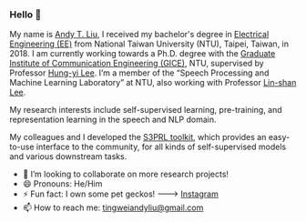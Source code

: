 ### Hello 👋
My name is [Andy T. Liu](https://www.andytliu.com/), I received my bachelor's degree in [Electrical Engineering (EE)](https://web.ee.ntu.edu.tw/eng/index.php) from National Taiwan University (NTU), Taipei, Taiwan, in 2018. I am currently working towards a Ph.D. degree with the [Graduate Institute of Communication Engineering (GICE)](https://comm.ntu.edu.tw/en/), NTU, supervised by Professor [Hung-yi Lee](https://speech.ee.ntu.edu.tw/~hylee/). I’m a member of the “Speech Processing and Machine Learning Laboratory” at NTU, also working with Professor [Lin-shan Lee](http://speech.ee.ntu.edu.tw/previous_version/lslNew.htm).

My research interests include self-supervised learning, pre-training, and representation learning in the speech and NLP domain. 

My colleagues and I developed the [S3PRL toolkit](https://github.com/s3prl/s3prl), which provides an easy-to-use interface to the community, for all kinds of self-supervised models and various downstream tasks.

- 👯 I’m looking to collaborate on more research projects!
- 😄 Pronouns: He/Him
- ⚡ Fun fact: I own some pet geckos! ---> [Instagram](https://instagram.com/cute._.geckos)
- 📫 How to reach me: tingweiandyliu@gmail.com

[personal website]: https://www.andytliu.com/
[linkedin]: https://www.linkedin.com/in/andi611/
[instagram]: https://instagram.com/andy.t.liu
[facebook]: https://www.facebook.com/tingweiandyliu/
